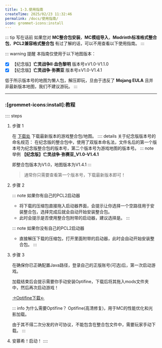 ```yaml
---
title: 1-3.使用指南
createTime: 2025/02/23 11:32:46
permalink: /docs/使用指南/
icon: grommet-icons:install
---
```

::: tip 写在话前
如果您对 **MC整合包安装**，**MC模组导入**，**Modrinth标准格式整合包**，**PCL2兼容格式整合包** 有过了解的话，可以不用查看以下使用指南。
:::

::: warning 提醒
本指南仅使用于以下地图版本：

- [x] 【纪念版】**亡灵战争Ⅱ·血色黎明** 版本号≥V1.0-V1.1.0
- [x] 【纪念版】**亡灵战争·弥赛亚** 版本号≥V1.0-V1.4.1

低于所示版本号的地图为懒人包，解压即玩，旦由于违反了 **Mojang EULA** 且并非最新版本地图，我们不建议游玩。
:::

---

### :[grommet-icons:install]:教程

:::: steps
1. 步骤 1

   在 [下载处](/docs/下载/) 下载最新版本的游戏整合包/地图。
   :::: details 关于纪念版版本号的命名规范：
   在纪念版的整合包中，使用了双版本命名法，文件名后的第一个版本号为纪念版整合包的版本号，第二个版本号为游戏地图的版本号。
   ::: note 举例
   **【纪念版】亡灵战争·弥赛亚_V1.0-V1.4.1**

   即整合包版本为V1.0，地图版本为V1.4.1
   :::
   > 通常你只需要查看第一个版本号，下载最新版本即可！
   

2. 步骤 2

   ::: note 如果你有自己的PCL2启动器
   - 将下载的压缩包直接拖入启动器界面，会提示让你选择一个空路径用于安装整合包，选择完成后就会自动开始安装整合包。
   - 此时会提示是否使用整合包附带的启动器，建议选择是。
   :::

   ::: note 如果你没有自己的PCL2启动器
   - 直接解压下载的压缩包，打开里面附带的启动器，此时会自动开始安装整合包。
   :::

3. 步骤 3

   在确保你已正确配置Java路径，登录自己的正版账号(可选)后，第一次启动游戏。

   加载结束后会提示需要你手动安装Optifine，下载后将其拖入mods文件夹中，然后再次启动游戏！

   [->Optifine下载<-](https://optifine.net/adloadx?f=OptiFine_1.7.10_HD_U_E7.jar)

   ::: info 为什么需要Optifine？
   Optifine(高清修复)，用于MC的性能优化和光影加载。

   由于其不得二次分发的许可协议，不能包含在整合包文件中，需要玩家手动下载。
   :::

4. 安慕希！启动！
::::






